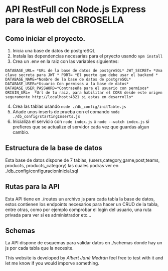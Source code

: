 # API RestFull con Node.js Express para la web del CBROSELLA

## Como iniciar el proyecto.

1. Inicia una base de datos de postgreSQL
2. Instala las dependencias necesarias para el pryecto usando `npm install`
3. Crea un .env en la raiz con las variables siguientes:

`
DATABASE_URL= *URL de la base de datos de postgreSQL*
JWT_SECRET= *Una clave secreta para JWT *
PORT= *El puerto que debe usar el backend *
DATABASE_NAME=*Nombre de la base de datos de postgreSQL*
DATABASE_USER=*Usuario Con permisos a la base de datos*
DATABASE_USER_PASSWORD=*Contraseña para el usuario con permisos*
ORIGIN_URL=  *Url de tu raiz, para habilitar el CORS desde este origen seguramente http://localhost:4321 si estas en desarrollo*
`

4. Crea las tablas usando `node ./db_config/initTable.js`
5. Añade unos inserts de prueba con el comando `node ./db_config/startingInserts.js`
6. Inicializa el servicio con `node index.js` o `node --watch index.js` si prefieres que se actualize el servidor cada vez que guardas algun cambio.


## Estructura de la base de datos

Esta base de datos dispone de 7 tablas, (users,category,game,post,teams, products, products_category) las cuales podras ver en ./db_config/configuracionInicial.sql

## Rutas para la API

Esta API tiene en ./routes un archivo js para cada tabla la base de datos, estos contienen los endpoints necesarios para hacer un CRUD de la tabla, entre otras, como por ejemplo comprobar el login del usuario, una ruta privada para ver si es administrador etc...


## Schemas

La API dispone de esquemas para validar datos en ./schemas donde hay un js por cada tabla que la necesite.



This website is developed by *Albert Jané Medràn* feel free to test with it and let me know if you would imporve something.


